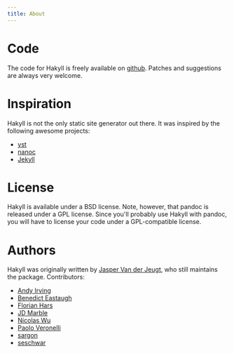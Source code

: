 ```yaml
---
title: About
---
```


# Code

The code for Hakyll is freely available on
[github](http://github.com/jaspervdj/Hakyll/). Patches and suggestions are
always very welcome.

# Inspiration

Hakyll is not the only static site generator out there. It was inspired by the
following awesome projects:

- [yst](http://github.com/jgm/yst)
- [nanoc](http://nanoc.stoneship.org/)
- [Jekyll](http://jekyllrb.com/)

# License

Hakyll is available under a BSD license. Note, however, that pandoc is
released under a GPL license. Since you'll probably use Hakyll with pandoc,
you will have to license your code under a GPL-compatible license.

# Authors

Hakyll was originally written by [Jasper Van der Jeugt](http://jaspervdj.be),
who still maintains the package. Contributors:

- [Andy Irving](https://github.com/irv)
- [Benedict Eastaugh](http://extralogical.net/)
- [Florian Hars](http://github.com/fhars)
- [JD Marble](http://github.com/jdmarble)
- [Nicolas Wu](http://zenzike.com/)
- [Paolo Veronelli](http://github.com/paolino)
- [sargon](http://github.com/sargon)
- [seschwar](http://github.com/seschwar)
